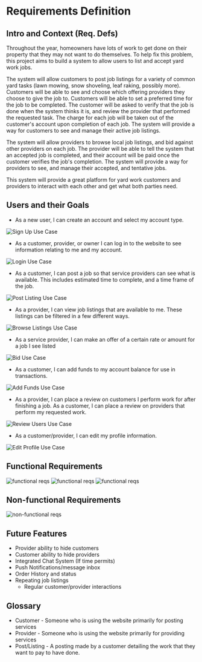 # Requirements Definition
## Intro and Context (Req. Defs)

Throughout the year, homeowners have lots of work to get done on their property that they may not want to do themselves. To help fix this problem, this project aims to build a system to allow users to list and accept yard work jobs.

The system will allow customers to post job listings for a variety of common yard tasks (lawn mowing, snow shoveling, leaf raking, possibly more). Customers will be able to see and choose which offering providers they choose to give the job to. Customers will be able to set a preferred time for the job to be completed. The customer will be asked to verify that the job is done when the system thinks it is, and review the provider that performed the requested task. The charge for each job will be taken out of the customer&#39;s account upon completion of each job. The system will provide a way for customers to see and manage their active job listings.

The system will allow providers to browse local job listings, and bid against other providers on each job. The provider will be able to tell the system that an accepted job is completed, and their account will be paid once the customer verifies the job&#39;s completion. The system will provide a way for providers to see, and manage their accepted, and tentative jobs.

This system will provide a great platform for yard work customers and providers to interact with each other and get what both parties need.

## Users and their Goals

- As a new user, I can create an account and select my account type.

![Sign Up Use Case](signup-usecase.png)

- As a customer, provider, or owner I can log in to the website to see information relating to me and my account.

![Login Use Case](login-usecase.png)

- As a customer, I can post a job so that service providers can see what is available. This includes estimated time to complete, and a time frame of the job.

![Post Listing Use Case](postListings.png)

- As a provider, I can view job listings that are available to me. These listings can be filtered in a few different ways.

![Browse Listings Use Case](browseListings.png)

- As a service provider, I can make an offer of a certain rate or amount for a job I see listed

![Bid Use Case](bidding.png)

- As a customer, I can add funds to my account balance for use in transactions.

![Add Funds Use Case](addFunds.png)

- As a provider, I can place a review on customers I perform work for after finishing a job. As a customer, I can place a review on providers that perform my requested work.

![Review Users Use Case](ReviewUser-usecase.png)

- As a customer/provider, I can edit my profile information.

![Edit Profile Use Case](EditProfile-usecase.png)

## Functional Requirements

![functional reqs](FR1.PNG)
![functional reqs](FR2.PNG)
![functional reqs](FR3.PNG)

## Non-functional Requirements

![non-functional reqs](nfr1.PNG)

## Future Features

- Provider ability to hide customers
- Customer ability to hide providers
- Integrated Chat System (If time permits)
- Push Notifications/message inbox
- Order History and status
- Repeating job listings
  - Regular customer/provider interactions

## Glossary

- Customer - Someone who is using the website primarily for posting services
- Provider - Someone who is using the website primarily for providing services
- Post/Listing - A posting made by a customer detailing the work that they want to pay to have done.
